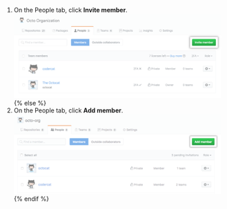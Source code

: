1. On the People tab, click **Invite member**.
  ![Invite member button](/assets/images/help/organizations/people-tab-invite-member.png){% else %}
1. On the People tab, click **Add member**.
  ![Add member button](/assets/images/help/organizations/people-tab-invite-member-ghe.png){% endif %}
